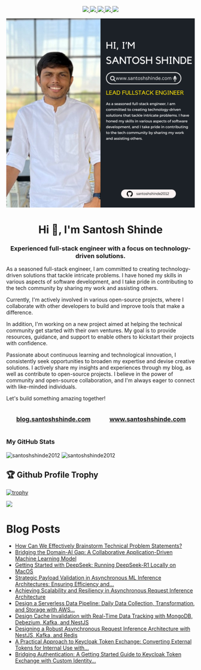 <p align="center"> 
 <a href="https://twitter.com/shindesan2012" alt="santosh shinde github stats">
   <img src="https://img.shields.io/badge/-@shindesan2012-%231DA1F2?style=flat-square&logo=twitter&logoColor=ffffff" />
 </a>
 <a href="https://github.com/santoshshinde2012" alt="santosh shinde github stats">
   <img src="https://img.shields.io/badge/-@santoshshinde2012-%23181717?style=flat-square&logo=github" />
 </a>
 <a href="https://www.linkedin.com/in/shindesantosh" alt="santosh shinde github stats">
   <img src="https://img.shields.io/badge/-shindesantosh-blue?style=flat-square&logo=Linkedin&logoColor=white&link=https://www.linkedin.com/in/shindesantosh" />
 </a>
 <a href="http://blog.santoshshinde.com/" alt="santosh shinde blog">
   <img src="https://img.shields.io/badge/blog.santoshshinde.com-brightgreen?style=flat-square" />
 </a>
 <a href="https://stackoverflow.com/users/4319438/santosh-shinde" alt="santosh shinde stackoverflow">
   <img src="https://img.shields.io/badge/stackoverflow-%23181717?style=flat-square&logo=stackoverflow" />
 </a>
</p>

[![About me](./profile.png)](https://www.santoshshinde.com/)

<h1 align="center">Hi 👋, I'm Santosh Shinde</h1>
<h3 align="center">Experienced full-stack engineer with a focus on technology-driven solutions. </h3>

As a seasoned full-stack engineer, I am committed to creating technology-driven solutions that tackle intricate problems. I have honed my skills in various aspects of software development, and I take pride in contributing to the tech community by sharing my work and assisting others.

Currently, I'm actively involved in various open-source projects, where I collaborate with other developers to build and improve tools that make a difference.

In addition, I'm working on a new project aimed at helping the technical community get started with their own ventures. My goal is to provide resources, guidance, and support to enable others to kickstart their projects with confidence.

Passionate about continuous learning and technological innovation, I consistently seek opportunities to broaden my expertise and devise creative solutions. I actively share my insights and experiences through my blog, as well as contribute to open-source projects. I believe in the power of community and open-source collaboration, and I'm always eager to connect with like-minded individuals.

Let's build something amazing together!

<div style="display: flex;">
  <div style="flex: 50%; padding: 0 15px;">
    <h3 align="center">
      <a href="http://blog.santoshshinde.com/" alt="santosh shinde blog">blog.santoshshinde.com</a>
    </h3>
  </div>
  <div style="flex: 50%; padding: 0 15px;">
    <h3 align="center">
      <a href="http://www.santoshshinde.com/" alt="santosh shinde portfolio">www.santoshshinde.com</a>
    </h3>
  </div>
</div>

### My GitHub Stats
<div>
<img align="center" width="49%" src="https://github-readme-streak-stats.herokuapp.com/?user=santoshshinde2012" alt="santoshshinde2012" />
<img align="center" width="49%"  src="https://github-readme-stats.vercel.app/api?username=santoshshinde2012&show_icons=true&locale=en" alt="santoshshinde2012" />
</div>

## 🏆 Github Profile Trophy

[![trophy](https://github-profile-trophy.vercel.app/?username=santoshshinde2012&theme=monokai&margin-w=15&margin-h=15&&no-frame=true&row=1)](https://github.com/ryo-ma/github-profile-trophy)

<img src="https://github-readme-stats.vercel.app/api/top-langs/?username=santoshshinde2012&layout=compact&hide=html" />

<br/>

# Blog Posts

<!-- BLOG-POST-LIST:START -->
- [How Can We Effectively Brainstorm Technical Problem Statements?](https://levelup.gitconnected.com/how-can-we-effectively-brainstorm-technical-problem-statements-d13679350675?source=rss-f5cfa346da5------2)
- [Bridging the Domain-AI Gap: A Collaborative Application-Driven Machine Learning Model](https://levelup.gitconnected.com/bridging-the-domain-ai-gap-a-collaborative-application-driven-machine-learning-model-0d10939f6525?source=rss-f5cfa346da5------2)
- [Getting Started with DeepSeek: Running DeepSeek-R1 Locally on MacOS](https://levelup.gitconnected.com/getting-started-with-deepseek-running-deepseek-r1-locally-on-macos-35bac18ade3a?source=rss-f5cfa346da5------2)
- [Strategic Payload Validation in Asynchronous ML Inference Architectures: Ensuring Efficiency and…](https://levelup.gitconnected.com/strategic-payload-validation-in-asynchronous-ml-inference-architectures-ensuring-efficiency-and-d26ca08fd8fe?source=rss-f5cfa346da5------2)
- [Achieving Scalability and Resiliency in Asynchronous Request Inference Architecture](https://levelup.gitconnected.com/achieving-scalability-and-resiliency-in-asynchronous-request-inference-architecture-3f3948d978d2?source=rss-f5cfa346da5------2)
- [Design a Serverless Data Pipeline: Daily Data Collection, Transformation, and Storage with AWS…](https://levelup.gitconnected.com/design-a-serverless-data-pipeline-daily-data-collection-transformation-and-storage-with-aws-b0910179e4e1?source=rss-f5cfa346da5------2)
- [Design Cache Invalidation with Real-Time Data Tracking with MongoDB, Debezium, Kafka, and NestJS](https://levelup.gitconnected.com/design-cache-invalidation-with-real-time-data-tracking-with-mongodb-debezium-kafka-and-nestjs-ae620b20c98d?source=rss-f5cfa346da5------2)
- [Designing a Robust Asynchronous Request Inference Architecture with NestJS, Kafka, and Redis](https://levelup.gitconnected.com/designing-a-robust-asynchronous-request-inference-architecture-with-nestjs-kafka-and-redis-33cd269b1cbe?source=rss-f5cfa346da5------2)
- [A Practical Approach to Keycloak Token Exchange: Converting External Tokens for Internal Use with…](https://levelup.gitconnected.com/a-practical-approach-to-keycloak-token-exchange-converting-external-tokens-for-internal-use-with-4d8fc965d57f?source=rss-f5cfa346da5------2)
- [Bridging Authentication: A Getting Started Guide to Keycloak Token Exchange with Custom Identity…](https://levelup.gitconnected.com/bridging-authentication-a-getting-started-guide-to-keycloak-token-exchange-with-custom-identity-e6538b0754e3?source=rss-f5cfa346da5------2)
<!-- BLOG-POST-LIST:END -->
